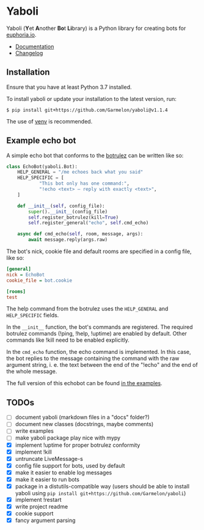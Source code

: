 # Yaboli

Yaboli (**Y**et **A**nother **Bo**t **Li**brary) is a Python library for
creating bots for [euphoria.io](https://euphoria.io).

- [Documentation](docs/index.md)
- [Changelog](CHANGELOG.md)

## Installation

Ensure that you have at least Python 3.7 installed.

To install yaboli or update your installation to the latest version, run:
```
$ pip install git+https://github.com/Garmelon/yaboli@v1.1.4
```

The use of [venv](https://docs.python.org/3/library/venv.html) is recommended.

## Example echo bot

A simple echo bot that conforms to the
[botrulez](https://github.com/jedevc/botrulez) can be written like so:

```python
class EchoBot(yaboli.Bot):
    HELP_GENERAL = "/me echoes back what you said"
    HELP_SPECIFIC = [
            "This bot only has one command:",
            "!echo <text> – reply with exactly <text>",
    ]

    def __init__(self, config_file):
        super().__init__(config_file)
        self.register_botrulez(kill=True)
        self.register_general("echo", self.cmd_echo)

    async def cmd_echo(self, room, message, args):
        await message.reply(args.raw)
```

The bot's nick, cookie file and default rooms are specified in a config file,
like so:

```ini
[general]
nick = EchoBot
cookie_file = bot.cookie

[rooms]
test
```

The help command from the botrulez uses the `HELP_GENERAL` and `HELP_SPECIFIC`
fields.

In the `__init__` function, the bot's commands are registered. The required
botrulez commands (!ping, !help, !uptime) are enabled by default. Other
commands like !kill need to be enabled explicitly.

In the `cmd_echo` function, the echo command is implemented. In this case, the
bot replies to the message containing the command with the raw argument string,
i. e. the text between the end of the "!echo" and the end of the whole message.

The full version of this echobot can be found [in the
examples](examples/echo/).

## TODOs

- [ ] document yaboli (markdown files in a "docs" folder?)
- [ ] document new classes (docstrings, maybe comments)
- [ ] write examples
- [ ] make yaboli package play nice with mypy
- [x] implement !uptime for proper botrulez conformity
- [x] implement !kill
- [x] untruncate LiveMessage-s
- [x] config file support for bots, used by default
- [x] make it easier to enable log messages
- [x] make it easier to run bots
- [x] package in a distutils-compatible way (users should be able to install
  yaboli using `pip install git+https://github.com/Garmelon/yaboli`)
- [x] implement !restart
- [x] write project readme
- [x] cookie support
- [x] fancy argument parsing
